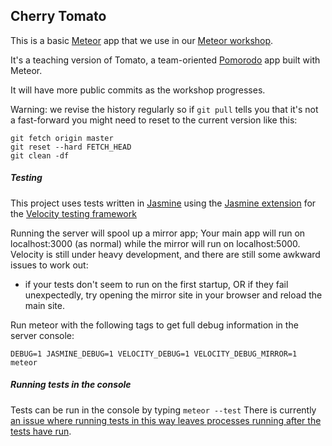 Cherry Tomato
-------------

This is a basic [Meteor](https://www.meteor.com/) app that we use in our
[Meteor workshop](http://www.okgrow.com/meteor/learn/).

It's a teaching version of Tomato, a team-oriented
[Pomorodo](http://en.wikipedia.org/wiki/Pomodoro_Technique) app built  with
Meteor.

It will have more public commits as the workshop progresses.

Warning: we revise the history regularly so if `git pull` tells you that it's
not a fast-forward you might need to reset to the current version like  this:

```
git fetch origin master
git reset --hard FETCH_HEAD
git clean -df
```

##### Testing

This project uses tests written in [Jasmine](http://jasmine.github.io/2.0/introduction.html)
using the [Jasmine extension](https://github.com/Sanjo/meteor-jasmine)
for the [Velocity testing framework](https://github.com/meteor-velocity/velocity)

Running the server will spool up a mirror app; Your main app will run on
localhost:3000 (as normal) while the mirror will run on localhost:5000. Velocity is
still under heavy development, and there are still some awkward issues to
work out:
- if your tests don't seem to run on the first startup, OR if they fail unexpectedly, try
opening the mirror site in your browser and reload the main site.

Run meteor with the following tags to get full debug information in the server console:

`DEBUG=1 JASMINE_DEBUG=1 VELOCITY_DEBUG=1 VELOCITY_DEBUG_MIRROR=1 meteor`

##### Running tests in the console

Tests can be run in the console by typing `meteor --test`
There is currently [an issue where running tests in this way leaves processes running
after the tests have run](https://github.com/meteor-velocity/velocity/issues/180). 
